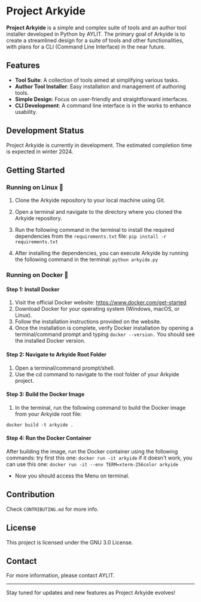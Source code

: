 # Project Arkyide

**Project Arkyide** is a simple and complex suite of tools and an author tool installer developed in Python by AYLIT. The primary goal of Arkyide is to create a streamlined design for a suite of tools and other functionalities, with plans for a CLI (Command Line Interface) in the near future.

## Features

- **Tool Suite**: A collection of tools aimed at simplifying various tasks.
- **Author Tool Installer**: Easy installation and management of authoring tools.
- **Simple Design**: Focus on user-friendly and straightforward interfaces.
- **CLI Development**: A command line interface is in the works to enhance usability.

## Development Status

Project Arkyide is currently in development. The estimated completion time is expected in winter 2024.

## Getting Started
### Running on Linux 🐧

1. Clone the Arkyide repository to your local machine using Git.

2. Open a terminal and navigate to the directory where you cloned the Arkyide repository.

3. Run the following command in the terminal to install the required dependencies from the `requirements.txt` file:
```pip install -r requirements.txt```
4. After installing the dependencies, you can execute Arkyide by running the following command in the terminal:
```python arkyide.py```
### Running on Docker 🐳
#### Step 1: Install Docker

1. Visit the official Docker website: https://www.docker.com/get-started
2. Download Docker for your operating system (Windows, macOS, or Linux).
3. Follow the installation instructions provided on the website.
4. Once the installation is complete, verify Docker installation by opening a terminal/command prompt and typing `docker --version.` You should see the installed Docker version.

#### Step 2: Navigate to Arkyide Root Folder

1. Open a terminal/command prompt/shell.
2. Use the cd command to navigate to the root folder of your Arkyide project.

#### Step 3: Build the Docker Image

1. In the terminal, run the following command to build the Docker image from your Arkyide root file:

`docker build -t arkyide .`
#### Step 4: Run the Docker Container

After building the image, run the Docker container using the following commands:
try first this one:
`docker run -it arkyide`
if it doesn't work, you can use this one:
`docker run -it --env TERM=xterm-256color arkyide`

- Now you should access the Menu on terminal.

## Contribution

Check `CONTRIBUTING.md` for more info.

## License

This project is licensed under the GNU 3.0 License.

## Contact

For more information, please contact AYLIT.

---

Stay tuned for updates and new features as Project Arkyide evolves!


